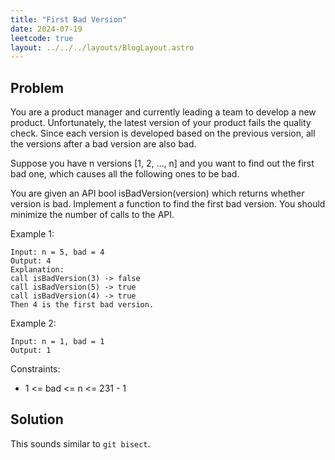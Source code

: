 ```yaml
---
title: "First Bad Version"
date: 2024-07-19
leetcode: true
layout: ../../../layouts/BlogLayout.astro
---
```


## Problem

You are a product manager and currently leading a team to develop a new product. Unfortunately, the latest version of your product fails the quality check. Since each version is developed based on the previous version, all the versions after a bad version are also bad.

Suppose you have n versions [1, 2, ..., n] and you want to find out the first bad one, which causes all the following ones to be bad.

You are given an API bool isBadVersion(version) which returns whether version is bad. Implement a function to find the first bad version. You should minimize the number of calls to the API.

Example 1:

```text
Input: n = 5, bad = 4
Output: 4
Explanation:
call isBadVersion(3) -> false
call isBadVersion(5) -> true
call isBadVersion(4) -> true
Then 4 is the first bad version.
```

Example 2:

```text
Input: n = 1, bad = 1
Output: 1
```

Constraints:

- 1 <= bad <= n <= 231 - 1

## Solution

This sounds similar to `git bisect`.

```java

```
